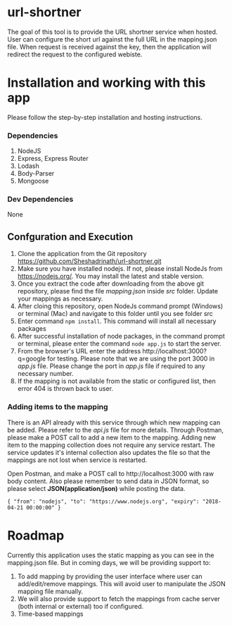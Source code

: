 # url-shortner

The goal of this tool is to provide the URL shortner service when hosted. User can configure the short url against the full URL in the mapping.json file. When request is received against the key, then the application will redirect the request to the configured webiste.

# Installation and working with this app
Please follow the step-by-step installation and hosting instructions.

### Dependencies
1. NodeJS
2. Express, Express Router
3. Lodash
4. Body-Parser
5. Mongoose

### Dev Dependencies
None

## Confguration and Execution
1. Clone the application from the Git repository https://github.com/Sheshadrinath/url-shortner.git
2. Make sure you have installed nodejs. If not, please install NodeJs from https://nodejs.org/. You may install the latest and stable version.
3. Once you extract the code after downloading from the above git repository, please find the file *mapping.json* inside *src* folder. Update your mappings as necessary.
4. After cloing this repository, open NodeJs command prompt (Windows) or terminal (Mac) and navigate to this folder until you see folder src
5. Enter command `npm install`. This command will install all necessary packages
6. After successful installation of node packages, in the command prompt or terminal, please enter the command `node app.js` to start the server.
7. From the browser's URL enter the address http://localhost:3000?q=google for testing. Please note that we are using the port 3000 in *app.js* file. Please change the port in *app.js* file if required to any necessary number.
8. If the mapping is not available from the static or configured list, then error 404 is thrown back to user.

### Adding items to the mapping
There is an API already with this service through which new mapping can be added. Please refer to the *api.js* file for more details. Through Postman, please make a POST call to add a new item to the mapping. Adding new item to the mapping collection does not require any service restart. The service updates it's internal collection also updates the file so that the mappings are not lost when service is restarted.

Open Postman, and make a POST call to http://localhost:3000 with raw body content. Also please remember to send data in JSON format, so please select **JSON(application/json)** while posting the data.

`{
    "from": "nodejs",
    "to": "https://www.nodejs.org",
    "expiry": "2018-04-21 00:00:00"
}`

# Roadmap
Currently this application uses the static mapping as you can see in the mapping.json file. But in coming days, we will be providing support to:
1. To add mapping by providing the user interface where user can add/edit/remove mappings. This will avoid user to manipulate the JSON mapping file manually. 
2. We will also provide support to fetch the mappings from cache server (both internal or external) too if configured.
3. Time-based mappings
